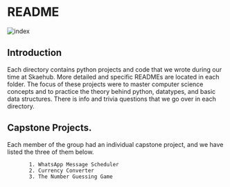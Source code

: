 # README

![index](https://user-images.githubusercontent.com/35099243/123341302-6bf42c00-d556-11eb-8d2e-67dcb030361b.png)

## Introduction


Each directory contains python projects and code that we wrote during our time at Skaehub. More detailed and specific READMEs are located in each folder. The focus of these projects were to master computer science concepts and to practice the theory behind python, datatypes, and basic data structures. There is info and trivia questions that we go over in each directory.

## Capstone Projects.

Each member of the group had an individual capstone project, and we have listed the three of them below.
           
           1. WhatsApp Message Scheduler
           2. Currency Converter
           3. The Number Guessing Game
